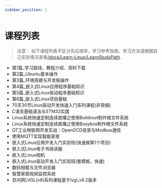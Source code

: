```yaml
---
sidebar_position: 1
---
```


# 课程列表
> 注意： 如下课程列表不区分先后顺序，学习参考指南，学习方法请根据自己实际情况查看[/docs/Learn-Linux/LearnStudyPath](/docs/Learn-Linux/LearnStudyPath).


- 第1篇_学习路线、教程介绍、资料下载
- 第2篇_Ubuntu基本操作
- 第3篇_环境搭建与开发板操作
- 第4篇_嵌入式Linux应用程序基础知识
- 第5篇_嵌入式Linux驱动程序基础知识
- 第6篇_嵌入式Linux项目基础
- 70天30节Linux驱动开发快速入门系列课程(非常细)
- C语言基础语法与STM32实践
- Linux系统快速定制连续直播之使用Buildroot制作根文件系统
- Linux系统快速定制连续直播之使用Busybox制作根文件系统
- QT工业物联网开发实战：OpenOCD烧录与Modbus通信
- 使用MQTT实现智能家居
- 嵌入式Linux应用开发入门实验班(快速做第1个项目)
- 嵌入式Linux电子书阅读器
- 嵌入式Linux相机
- 嵌入式Linux驱动开发入门实验班(套模板，快速)
- 数码相框与文件浏览器
- 智慧家居视频监控系统
- 百问网LVGL(v8)系列课程基于lvgl_v8.2版本




